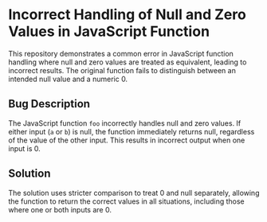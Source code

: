 # Incorrect Handling of Null and Zero Values in JavaScript Function

This repository demonstrates a common error in JavaScript function handling where null and zero values are treated as equivalent, leading to incorrect results.  The original function fails to distinguish between an intended null value and a numeric 0.

## Bug Description

The JavaScript function `foo` incorrectly handles null and zero values. If either input (`a` or `b`) is null, the function immediately returns null, regardless of the value of the other input. This results in incorrect output when one input is 0.

## Solution

The solution uses stricter comparison to treat 0 and null separately, allowing the function to return the correct values in all situations, including those where one or both inputs are 0. 

